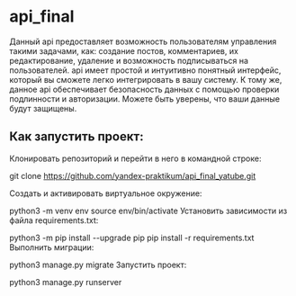 # api_final
Данный api предоставляет возможность пользователям управления такими задачами, как: создание постов, комментариев, их редактирование, удаление и возможность подписываться на пользователей. api имеет простой и интуитивно понятный интерфейс, который вы сможете легко интегрировать в вашу систему. К тому же, данное api обеспечивает безопасность данных с помощью проверки подлинности и авторизации. Можете быть уверены, что ваши данные будут защищены.


## Как запустить проект:
Клонировать репозиторий и перейти в него в командной строке:

git clone https://github.com/yandex-praktikum/api_final_yatube.git

Cоздать и активировать виртуальное окружение:

python3 -m venv env
source env/bin/activate
Установить зависимости из файла requirements.txt:

python3 -m pip install --upgrade pip
pip install -r requirements.txt
Выполнить миграции:

python3 manage.py migrate
Запустить проект:

python3 manage.py runserver
